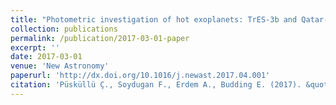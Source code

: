 ```yaml
---
title: "Photometric investigation of hot exoplanets: TrES-3b and Qatar-1b"
collection: publications
permalink: /publication/2017-03-01-paper
excerpt: ''
date: 2017-03-01
venue: 'New Astronomy'
paperurl: 'http://dx.doi.org/10.1016/j.newast.2017.04.001'
citation: 'Püsküllü Ç., Soydugan F., Erdem A., Budding E. (2017). &quot; Photometric investigation of hot exoplanets: TrES-3b and Qatar-1b &quot; <i>NewA</i>. 55(39).'
---
```


<!-- This paper is about the number 1. The number 2 is left for future work.
[Download paper here](http://academicpages.github.io/files/paper1.pdf)
Recommended citation: Your Name, You. (2009). "Paper Title Number 1." <i>Journal 1</i>. 1(1).
-->
